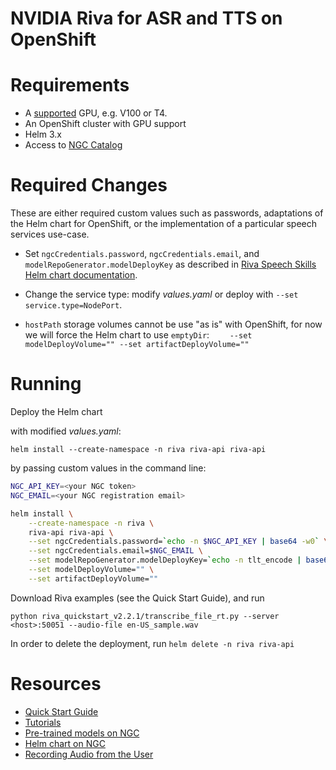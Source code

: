 NVIDIA Riva for ASR and TTS on OpenShift
====

# Requirements

* A [supported](https://docs.nvidia.com/deeplearning/riva/user-guide/docs/support-matrix.html#support-matrix) GPU, e.g. V100 or T4.
* An OpenShift cluster with GPU support
* Helm 3.x
* Access to [NGC Catalog](https://catalog.ngc.nvidia.com/)

# Required Changes

These are either required custom values such as passwords, adaptations of the Helm chart for OpenShift, or the implementation of a particular speech services use-case.

* Set `ngcCredentials.password`, `ngcCredentials.email`, and `modelRepoGenerator.modelDeployKey` as described in [Riva Speech Skills Helm chart documentation](https://catalog.ngc.nvidia.com/orgs/nvidia/teams/riva/helm-charts/riva-api).

* Change the service type: modify _values.yaml_ or deploy with `--set service.type=NodePort`.

* `hostPath` storage volumes cannot be use "as is" with OpenShift, for now we will force the Helm chart to use `emptyDir`: `    --set modelDeployVolume="" --set artifactDeployVolume=""`


# Running

Deploy the Helm chart

with modified _values.yaml_:

`helm install --create-namespace -n riva riva-api riva-api`

by passing custom values in the command line:

```sh
NGC_API_KEY=<your NGC token>
NGC_EMAIL=<your NGC registration email>

helm install \
    --create-namespace -n riva \
    riva-api riva-api \
    --set ngcCredentials.password=`echo -n $NGC_API_KEY | base64 -w0` \
    --set ngcCredentials.email=$NGC_EMAIL \
    --set modelRepoGenerator.modelDeployKey=`echo -n tlt_encode | base64 -w0` \
    --set modelDeployVolume="" \
    --set artifactDeployVolume=""
```

Download Riva examples (see the Quick Start Guide), and run

`python riva_quickstart_v2.2.1/transcribe_file_rt.py --server <host>:50051 --audio-file en-US_sample.wav`


In order to delete the deployment, run `helm delete -n riva riva-api`


# Resources

* [Quick Start Guide](https://docs.nvidia.com/deeplearning/riva/user-guide/docs/quick-start-guide.html)
* [Tutorials](https://github.com/nvidia-riva/tutorials)
* [Pre-trained models on NGC](https://catalog.ngc.nvidia.com/models?query=label:%22Riva%22)
* [Helm chart on NGC](https://catalog.ngc.nvidia.com/orgs/nvidia/teams/riva/helm-charts/riva-api)
* [Recording Audio from the User](https://web.dev/media-recording-audio/)